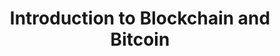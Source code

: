 ---
title: "Introduction to Blockchain and Bitcoin"
description: "Harvard University course on blockchain and cryptocurrency"
authors: ["@harvard"]
tags: ["Beginner Dev", "Harvard", "Bitcoin", "Academic"]
languages: ["General"]
url: "https://cs50.harvard.edu/blockchain/"
dateAdded: 2024-01-15
level: "Beginner"
category: "General"
---